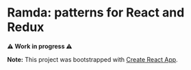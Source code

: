 # Ramda: patterns for React and Redux

**⚠️ Work in progress ⚠️**

**Note:**
This project was bootstrapped with [Create React App](https://github.com/facebookincubator/create-react-app).